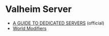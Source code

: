 # Valheim Server

- [A GUIDE TO DEDICATED SERVERS](https://valheim.com/support/a-guide-to-dedicated-servers/) (official)
- [World Modifiers](https://valheim.fandom.com/wiki/World_Modifiers)
